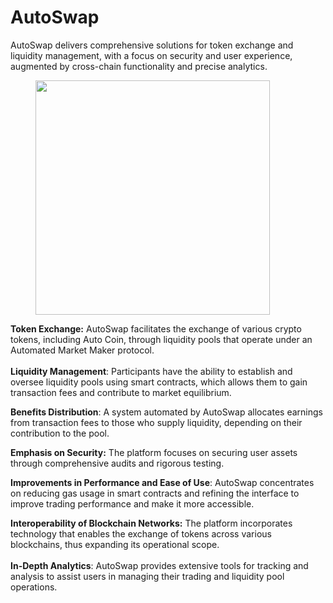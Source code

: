# AutoSwap

AutoSwap delivers comprehensive solutions for token exchange and liquidity management, with a focus on security and user experience, augmented by cross-chain functionality and precise analytics.



<div align="left">

<figure><img src="../../.gitbook/assets/DALL·E 2024-04-15 12.55.49 - AutoSwap De-Fi, a complex digital finance interface displayed on a futuristic screen. The interface features panels of glowing black and navy surround.webp" alt="" width="375"><figcaption></figcaption></figure>

</div>

**Token Exchange:** AutoSwap facilitates the exchange of various crypto tokens, including Auto Coin, through liquidity pools that operate under an Automated Market Maker protocol.\
\
**Liquidity Management**: Participants have the ability to establish and oversee liquidity pools using smart contracts, which allows them to gain transaction fees and contribute to market equilibrium.

**Benefits Distribution**: A system automated by AutoSwap allocates earnings from transaction fees to those who supply liquidity, depending on their contribution to the pool.

**Emphasis on Security:** The platform focuses on securing user assets through comprehensive audits and rigorous testing.

**Improvements in Performance and Ease of Use**: AutoSwap concentrates on reducing gas usage in smart contracts and refining the interface to improve trading performance and make it more accessible.

**Interoperability of Blockchain Networks:** The platform incorporates technology that enables the exchange of tokens across various blockchains, thus expanding its operational scope.\
\
**In-Depth Analytics**: AutoSwap provides extensive tools for tracking and analysis to assist users in managing their trading and liquidity pool operations.


